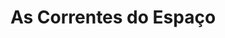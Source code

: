 ---
Numero: 21
title: As Correntes do Espaço
Autor: Isaac Asimov
Co-autor: 
Ano-de-Publicacao: 1955
Titulo-original: The Currents of Space
Tradutor: Alfredo Margarido
Co-tradutor: Manuel de Sepúlveda
Ano-de-edicao: 1952
alias: Isaac-Asimov
Autor2-alias: 
Tradutor1-alias: Alfredo-Margarido
Tradutor2-alias: Manuel-de-Sepulveda
Titulo-link: 21-As-Correntes-do-Espaco
Capa: Cândido Costa Pinto
pags: 268
Capa-link: Candido-Costa-Pinto
---